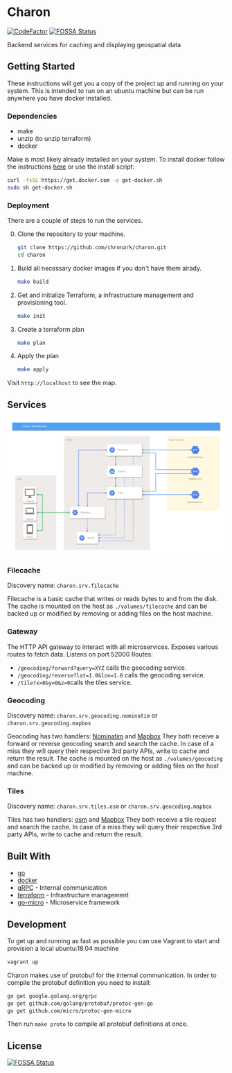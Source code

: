 # Charon

[![CodeFactor](https://www.codefactor.io/repository/github/chronark/charon/badge)](https://www.codefactor.io/repository/github/chronark/charon)
[![FOSSA Status](https://app.fossa.io/api/projects/git%2Bgithub.com%2Fchronark%2Fcharon.svg?type=shield)](https://app.fossa.io/projects/git%2Bgithub.com%2Fchronark%2Fcharon?ref=badge_shield)

Backend services for caching and displaying geospatial data

## Getting Started

These instructions will get you a copy of the project up and running on your system. This is intended to run on an ubuntu machine but can be run anywhere you have docker installed.

### Dependencies

- make
- unzip (to unzip terraform)
- docker

Make is most likely already installed on your system.
To install docker follow the instructions [here](https://docs.docker.com/install/linux/docker-ce/ubuntu/) or use the install script:

```sh
curl -fsSL https://get.docker.com -o get-docker.sh
sudo sh get-docker.sh
```

### Deployment

There are a couple of steps to run the services.

0. Clone the repository to your machine.

    ```sh
    git clone https://github.com/chronark/charon.git
    cd charon
    ```

1. Build all necessary docker images if you don't have them alrady.

    ```sh
    make build
    ```

2. Get and initialize Terraform, a infrastructure management and provisioning tool.

    ```sh
    make init
    ```

3. Create a terraform plan

    ```sh
    make plan
    ```

4. Apply the plan

    ```sh
    make apply
    ```

Visit `http://localhost` to see the map.

## Services

![Architecture](https://raw.githubusercontent.com/chronark/charon/master/architecture.svg?sanitize=true)

### Filecache

Discovery name: `charon.srv.filecache`

Filecache is a basic cache that writes or reads bytes to and from the disk.
The cache is mounted on the host as `./volumes/filecache` and can be backed up or modified by removing or adding files on the host machine.

### Gateway

The HTTP API gateway to interact with all microservices. Exposes various routes to fetch data.
Listens on port 52000
Routes:

- `/geocoding/forward?query=XYZ` calls the geocoding service.
- `/geocoding/reverse?lat=1.0&lon=1.0` calls the geocoding service.
- `/tile?x=0&y=0&z=0`calls the tiles service.

### Geocoding

Discovery name: `charon.srv.geocoding.nominatim` or `charon.srv.geocoding.mapbox`

Geocoding has two handlers:  [Nominatim](https://nominatim.org/) and [Mapbox](https://www.mapbox.com/)
They both receive a forward or reverse geocoding search and search the cache. In case of a miss they will query their respective 3rd party APIs, write to cache and return the result.
The cache is mounted on the host as `./volumes/geocoding` and can be backed up or modified by removing or adding files on the host machine.

### Tiles

Discovery name: `charon.srv.tiles.osm` or `charon.srv.geocoding.mapbox`

Tiles has two handlers:  [osm](https://openstreetmap.org/) and [Mapbox](https://www.mapbox.com/)
They both receive a tile request and search the cache. In case of a miss they will query their respective 3rd party APIs, write to cache and return the result.

## Built With

- [go](https://golang.org/)
- [docker](https://www.docker.com/)
- [gRPC](https://grpc.io/) - Internal communication
- [terraform](https://www.terraform.io/) - Infrastructure management
- [go-micro](https://github.com/micro/go-micro) - Microservice framework

## Development

To get up and running as fast as possible you can use Vagrant to start and provision a local ubuntu:18.04 machine

```sh
vagrant up
```

Charon makes use of protobuf for the internal communication. In order to compile the protobuf definition you need to install:

```sh
go get google.golang.org/grpc
go get github.com/golang/protobuf/protoc-gen-go
go get github.com/micro/protoc-gen-micro
```

Then run `make proto` to compile all protobuf definitions at once.

## License
[![FOSSA Status](https://app.fossa.io/api/projects/git%2Bgithub.com%2Fchronark%2Fcharon.svg?type=large)](https://app.fossa.io/projects/git%2Bgithub.com%2Fchronark%2Fcharon?ref=badge_large)

